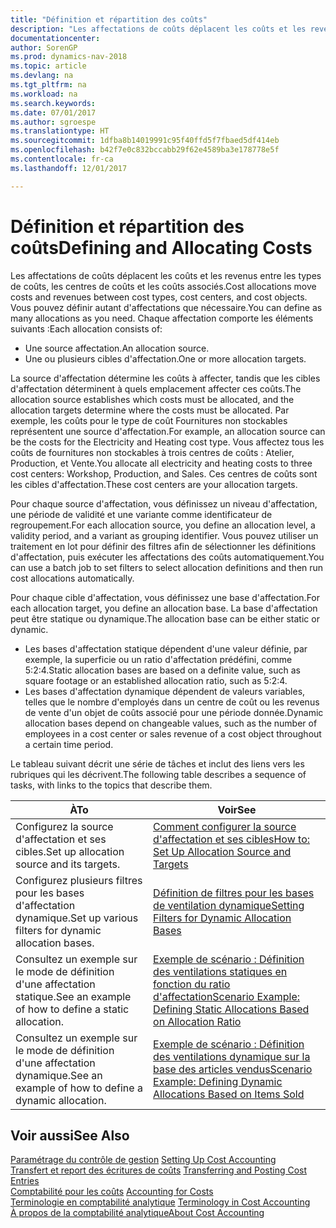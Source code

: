 ```yaml
---
title: "Définition et répartition des coûts"
description: "Les affectations de coûts déplacent les coûts et les revenus entre les types de coûts, les centres de coûts et les coûts associés. Vous pouvez définir autant d'affectations que nécessaire."
documentationcenter: 
author: SorenGP
ms.prod: dynamics-nav-2018
ms.topic: article
ms.devlang: na
ms.tgt_pltfrm: na
ms.workload: na
ms.search.keywords: 
ms.date: 07/01/2017
ms.author: sgroespe
ms.translationtype: HT
ms.sourcegitcommit: 1dfba8b14019991c95f40ffd5f7fbaed5df414eb
ms.openlocfilehash: b42f7e0c832bccabb29f62e4589ba3e178778e5f
ms.contentlocale: fr-ca
ms.lasthandoff: 12/01/2017

---
```

# <a name="defining-and-allocating-costs"></a><span data-ttu-id="13070-104">Définition et répartition des coûts</span><span class="sxs-lookup"><span data-stu-id="13070-104">Defining and Allocating Costs</span></span>
<span data-ttu-id="13070-105">Les affectations de coûts déplacent les coûts et les revenus entre les types de coûts, les centres de coûts et les coûts associés.</span><span class="sxs-lookup"><span data-stu-id="13070-105">Cost allocations move costs and revenues between cost types, cost centers, and cost objects.</span></span> <span data-ttu-id="13070-106">Vous pouvez définir autant d'affectations que nécessaire.</span><span class="sxs-lookup"><span data-stu-id="13070-106">You can define as many allocations as you need.</span></span> <span data-ttu-id="13070-107">Chaque affectation comporte les éléments suivants :</span><span class="sxs-lookup"><span data-stu-id="13070-107">Each allocation consists of:</span></span>  

-   <span data-ttu-id="13070-108">Une source affectation.</span><span class="sxs-lookup"><span data-stu-id="13070-108">An allocation source.</span></span>  
-   <span data-ttu-id="13070-109">Une ou plusieurs cibles d'affectation.</span><span class="sxs-lookup"><span data-stu-id="13070-109">One or more allocation targets.</span></span>  

<span data-ttu-id="13070-110">La source d'affectation détermine les coûts à affecter, tandis que les cibles d'affectation déterminent à quels emplacement affecter ces coûts.</span><span class="sxs-lookup"><span data-stu-id="13070-110">The allocation source establishes which costs must be allocated, and the allocation targets determine where the costs must be allocated.</span></span> <span data-ttu-id="13070-111">Par exemple, les coûts pour le type de coût Fournitures non stockables représentent une source d'affectation.</span><span class="sxs-lookup"><span data-stu-id="13070-111">For example, an allocation source can be the costs for the Electricity and Heating cost type.</span></span> <span data-ttu-id="13070-112">Vous affectez tous les coûts de fournitures non stockables à trois centres de coûts : Atelier, Production, et Vente.</span><span class="sxs-lookup"><span data-stu-id="13070-112">You allocate all electricity and heating costs to three cost centers: Workshop, Production, and Sales.</span></span> <span data-ttu-id="13070-113">Ces centres de coûts sont les cibles d'affectation.</span><span class="sxs-lookup"><span data-stu-id="13070-113">These cost centers are your allocation targets.</span></span>  

<span data-ttu-id="13070-114">Pour chaque source d'affectation, vous définissez un niveau d'affectation, une période de validité et une variante comme identificateur de regroupement.</span><span class="sxs-lookup"><span data-stu-id="13070-114">For each allocation source, you define an allocation level, a validity period, and a variant as grouping identifier.</span></span> <span data-ttu-id="13070-115">Vous pouvez utiliser un traitement en lot pour définir des filtres afin de sélectionner les définitions d'affectation, puis exécuter les affectations des coûts automatiquement.</span><span class="sxs-lookup"><span data-stu-id="13070-115">You can use a batch job to set filters to select allocation definitions and then run cost allocations automatically.</span></span>  

<span data-ttu-id="13070-116">Pour chaque cible d'affectation, vous définissez une base d'affectation.</span><span class="sxs-lookup"><span data-stu-id="13070-116">For each allocation target, you define an allocation base.</span></span> <span data-ttu-id="13070-117">La base d'affectation peut être statique ou dynamique.</span><span class="sxs-lookup"><span data-stu-id="13070-117">The allocation base can be either static or dynamic.</span></span>  

-   <span data-ttu-id="13070-118">Les bases d'affectation statique dépendent d'une valeur définie, par exemple, la superficie ou un ratio d'affectation prédéfini, comme 5:2:4.</span><span class="sxs-lookup"><span data-stu-id="13070-118">Static allocation bases are based on a definite value, such as square footage or an established allocation ratio, such as 5:2:4.</span></span>  
-   <span data-ttu-id="13070-119">Les bases d'affectation dynamique dépendent de valeurs variables, telles que le nombre d'employés dans un centre de coût ou les revenus de vente d'un objet de coûts associé pour une période donnée.</span><span class="sxs-lookup"><span data-stu-id="13070-119">Dynamic allocation bases depend on changeable values, such as the number of employees in a cost center or sales revenue of a cost object throughout a certain time period.</span></span>  

<span data-ttu-id="13070-120">Le tableau suivant décrit une série de tâches et inclut des liens vers les rubriques qui les décrivent.</span><span class="sxs-lookup"><span data-stu-id="13070-120">The following table describes a sequence of tasks, with links to the topics that describe them.</span></span>

|<span data-ttu-id="13070-121">À</span><span class="sxs-lookup"><span data-stu-id="13070-121">To</span></span>|<span data-ttu-id="13070-122">Voir</span><span class="sxs-lookup"><span data-stu-id="13070-122">See</span></span>|  
|--------|---------|  
|<span data-ttu-id="13070-123">Configurez la source d'affectation et ses cibles.</span><span class="sxs-lookup"><span data-stu-id="13070-123">Set up allocation source and its targets.</span></span>|[<span data-ttu-id="13070-124">Comment configurer la source d'affectation et ses cibles</span><span class="sxs-lookup"><span data-stu-id="13070-124">How to: Set Up Allocation Source and Targets</span></span>](finance-how-to-set-up-allocation-source-and-targets.md)|  
|<span data-ttu-id="13070-125">Configurez plusieurs filtres pour les bases d'affectation dynamique.</span><span class="sxs-lookup"><span data-stu-id="13070-125">Set up various filters for dynamic allocation bases.</span></span>|[<span data-ttu-id="13070-126">Définition de filtres pour les bases de ventilation dynamique</span><span class="sxs-lookup"><span data-stu-id="13070-126">Setting Filters for Dynamic Allocation Bases</span></span>](finance-setting-filters-for-dynamic-allocation-bases.md)|  
|<span data-ttu-id="13070-127">Consultez un exemple sur le mode de définition d'une affectation statique.</span><span class="sxs-lookup"><span data-stu-id="13070-127">See an example of how to define a static allocation.</span></span>|[<span data-ttu-id="13070-128">Exemple de scénario : Définition des ventilations statiques en fonction du ratio d'affectation</span><span class="sxs-lookup"><span data-stu-id="13070-128">Scenario Example: Defining Static Allocations Based on Allocation Ratio</span></span>](finance-scenario-example-defining-static-allocations-based-on-allocation-ratio.md)|  
|<span data-ttu-id="13070-129">Consultez un exemple sur le mode de définition d'une affectation dynamique.</span><span class="sxs-lookup"><span data-stu-id="13070-129">See an example of how to define a dynamic allocation.</span></span>|[<span data-ttu-id="13070-130">Exemple de scénario : Définition des ventilations dynamique sur la base des articles vendus</span><span class="sxs-lookup"><span data-stu-id="13070-130">Scenario Example: Defining Dynamic Allocations Based on Items Sold</span></span>](finance-scenario-example-defining-dynamic-allocations-based-on-items-sold.md)|  

## <a name="see-also"></a><span data-ttu-id="13070-131">Voir aussi</span><span class="sxs-lookup"><span data-stu-id="13070-131">See Also</span></span>  
 <span data-ttu-id="13070-132">[Paramétrage du contrôle de gestion](finance-set-up-cost-accounting.md) </span><span class="sxs-lookup"><span data-stu-id="13070-132">[Setting Up Cost Accounting](finance-set-up-cost-accounting.md) </span></span>  
 <span data-ttu-id="13070-133">[Transfert et report des écritures de coûts](finance-transfer-and-post-cost-entries.md) </span><span class="sxs-lookup"><span data-stu-id="13070-133">[Transferring and Posting Cost Entries](finance-transfer-and-post-cost-entries.md) </span></span>  
 <span data-ttu-id="13070-134">[Comptabilité pour les coûts](finance-manage-cost-accounting.md) </span><span class="sxs-lookup"><span data-stu-id="13070-134">[Accounting for Costs](finance-manage-cost-accounting.md) </span></span>  
 <span data-ttu-id="13070-135">[Terminologie en comptabilité analytique](finance-terminology-in-cost-accounting.md) </span><span class="sxs-lookup"><span data-stu-id="13070-135">[Terminology in Cost Accounting](finance-terminology-in-cost-accounting.md) </span></span>  
 [<span data-ttu-id="13070-136">À propos de la comptabilité analytique</span><span class="sxs-lookup"><span data-stu-id="13070-136">About Cost Accounting</span></span>](finance-about-cost-accounting.md)

